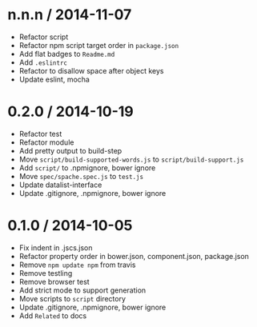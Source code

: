 
n.n.n / 2014-11-07
==================

 * Refactor script
 * Refactor npm script target order in `package.json`
 * Add flat badges to `Readme.md`
 * Add `.eslintrc`
 * Refactor to disallow space after object keys
 * Update eslint, mocha

0.2.0 / 2014-10-19
==================

 * Refactor test
 * Refactor module
 * Add pretty output to build-step
 * Move `script/build-supported-words.js` to `script/build-support.js`
 * Add `script/` to .npmignore, bower ignore
 * Move `spec/spache.spec.js` to `test.js`
 * Update datalist-interface
 * Update .gitignore, .npmignore, bower ignore

0.1.0 / 2014-10-05
==================

 * Fix indent in .jscs.json
 * Refactor property order in bower.json, component.json, package.json
 * Remove `npm update npm` from travis
 * Remove testling
 * Remove browser test
 * Add strict mode to support generation
 * Move scripts to `script` directory
 * Update .gitignore, .npmignore, bower ignore
 * Add `Related` to docs
